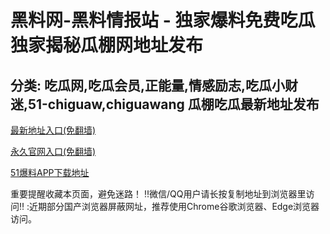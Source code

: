 
黑料网-黑料情报站 - 独家爆料免费吃瓜 独家揭秘瓜棚网地址发布
==
分类: 吃瓜网,吃瓜会员,正能量,情感励志,吃瓜小财迷,51-chiguaw,chiguawang
瓜棚吃瓜最新地址发布
-
[最新地址入口(免翻墙)](https://gualiao.top)

[永久官网入口(免翻墙)](https://gualiao.top)

[51爆料APP下载地址](https://gualiao.top)



重要提醒收藏本页面，避免迷路！
‼️微信/QQ用户请长按复制地址到浏览器里访问‼️
:近期部分国产浏览器屏蔽网址，推荐使用Chrome谷歌浏览器、Edge浏览器访问。
